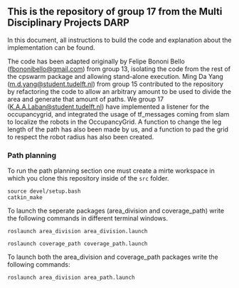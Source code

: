 ## This is the repository of group 17 from the Multi Disciplinary Projects DARP
In this document, all instructions to build the code and explanation about the implementation can be found.

The code has been adapted originally by Felipe Bononi Bello (fbononibello@gmail.com) from group 13, isolating the code from the rest of the cpswarm package and allowing stand-alone execution. Ming Da Yang (m.d.yang@student.tudelft.nl) from group 15 contributed to the repository by refactoring the code to allow an arbitrary amount to be used to divide the area and generate that amount of paths. We group 17 (K.A.A.Laban@student.tudelft.nl) have implemented a listener for the occupancygrid, and integrated the usage of tf_messages coming from slam to localize the robots in the OccupancyGrid. A function to change the leg length of the path has also been made by us, and a function to pad the grid to respect the robot radius has also been created.

### Path planning

To run the path planning section one must create a mirte workspace in which you clone this repository inside of the `src` folder.
```
source devel/setup.bash
catkin_make
```
To launch the seperate packages (area_division and coverage_path) write the following commands in different terminal windows.

```
roslaunch area_division area_division.launch
```

```
roslaunch coverage_path coverage_path.launch
```

To launch both the area_division and coverage_path packages write the following commands:

```
roslaunch area_division area_path.launch
```





<!-- As input publish to topic `area_division/robots' -->

